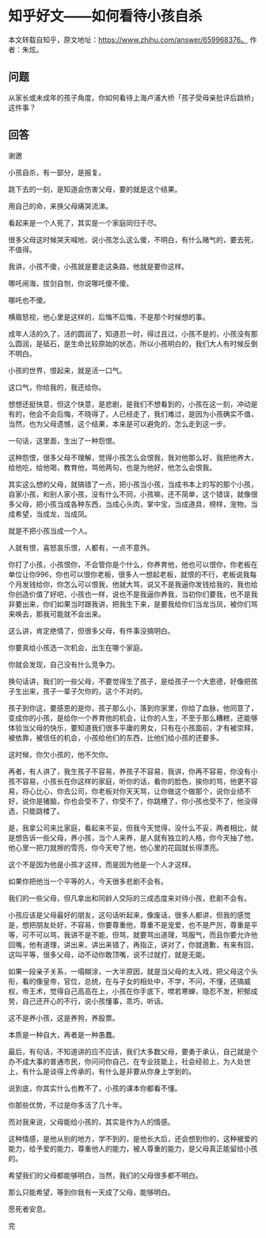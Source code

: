# 知乎好文——如何看待小孩自杀
本文转载自知乎，原文地址：https://www.zhihu.com/answer/659968376。  作者：朱炫。

## 问题

从家长或未成年的孩子角度，你如何看待上海卢浦大桥「孩子受母亲批评后跳桥」这件事？

## 回答

谢邀

小孩自杀，有一部分，是报复。

跳下去的一刻，是知道会伤害父母，要的就是这个结果。

用自己的命，来换父母痛哭流涕。

看起来是一个人死了，其实是一个家庭同归于尽。

很多父母这时候哭天喊地，说小孩怎么这么傻，不明白，有什么赌气的，要去死，不值得。

我讲，小孩不傻，小孩就是要走这条路，他就是要你这样。

哪吒闹海，拔剑自刎，你说哪吒傻不傻。

哪吒也不傻。

横眉怒视，他心里是这样的，后悔不后悔，不是那个时候想的事。

成年人活的久了，活的圆润了，知道忍一时，得过且过，小孩不是的，小孩没有那么圆润，是砥石，是生命比较原始的状态，所以小孩明白的，我们大人有时候反倒不明白。

小孩的世界，恨起来，就是活一口气。

这口气，你给我的，我还给你。

想想还挺快意，但这个快意，是悲剧，是我们不想看到的，小孩在这一刻，冲动是有的，他会不会后悔，不晓得了，人已经走了，我们难过，是因为小孩确实不值，当然，也为父母遗憾，这个结果，本来是可以避免的，怎么走到这一步。

一句话，这里面，生出了一种怨恨。

这种怨恨，很多父母不理解，觉得小孩怎么会恨我，我对他那么好，我把他养大，给他吃，给他喝，教育他，骂他两句，也是为他好，他怎么会恨我。

其实这么想的父母，就搞错了一点，把小孩当小孩，当成书本上的写的那个小孩，自家小孩，和别人家小孩，没有什么不同，小孩嘛，还不简单，这个错误，就像很多父母，把小孩当成各种东西，当成心头肉，掌中宝，当成道具，榜样，宠物，当成希望，当成龙，当成凤。

就是不把小孩当成一个人。

人就有恨，喜怒哀乐恨，人都有，一点不意外。

你打了小孩，小孩恨你，不会管你是个什么，你养育他，他也可以恨你，你老板在单位让你996，你也可以恨你老板，很多人一想起老板，就恨的不行，老板说我每个月发钱给你，你怎么可以恨我，他就大骂，说又不是我逼你发钱给我的，我也给你创造价值了好吧，小孩也一样，说也不是我逼你养我，当初你们要我，也不是我非要出来，你们如果当时跟我讲，把我生下来，是要我给你们当龙当凤，被你们骂来唤去，那我可能就不会出来。

这么讲，肯定绝情了，但很多父母，有件事没搞明白。

你要真给小孩选一次机会，出生在哪个家庭。

你就会发现，自己没有什么竞争力。

换句话讲，我们的一些父母，不要觉得生了孩子，是给孩子一个大恩德，好像把孩子生出来，孩子一辈子欠你的，这个不对的。

孩子到你这，要感恩的是你，孩子那么小，落到你家里，你给了血脉，他同意了，变成你的小孩，是给你一个养育他的机会，让你的人生，不至于那么糟糕，还能够体验当父母的快乐，要知道我们很多平庸的男女，只有在小孩面前，才有被崇拜，被依靠，被信任的机会，小孩给他们的东西，比他们给小孩的还要多。

这时候，你欠小孩的，他不欠你。

再者，有人讲了，我生孩子不容易，养孩子不容易，我讲，你再不容易，你没有小孩不容易，小孩长在你这样的家庭，听你的话，看你的脸色，挨你的骂，他更不容易，将心比心，你去公司，你老板对你天天骂，让你做这个做那个，说你业绩不好，说你是猪脑，你也会受不了，你受不了，你跳槽了，你小孩也受不了，他没得选，只能跳楼了。

是，我拿公司来比家庭，看起来不妥，但我今天觉得，没什么不妥，两者相比，就是想告诉一些父母，养小孩，当个人来养，是人就有独立的人格，你今天抽了他，他心里一把刀就擦的雪亮，你今天夸了他，他心里的花园就长得漂亮。

这个不是因为他是小孩才这样，而是因为他是一个人才这样。

如果你把他当一个平等的人，今天很多悲剧不会有。

我们的一些父母，但凡拿出和同龄人交际的三成态度来对待小孩，悲剧不会有。

小孩应该是父母最好的朋友，这句话听起来，像废话，很多人都讲，但我的感觉是，想把朋友处好，不容易，你要尊重他，尊重不是宠爱，也不是严厉，尊重是平等，可不可以骂，我讲不是不能，但骂，就要骂出道理，骂服气，而且你要允许他回嘴，他有道理，讲出来，讲出来错了，再指正，讲对了，你就道歉，有来有回，这叫平等，很多父母，动不动你敢顶嘴，说不过就打，就是无能。


如果一段亲子关系，一塌糊涂，一大半原因，就是当父母的太入戏，把父母这个头衔，看的像皇帝，官位，总统，在与子女的相处中，不学，不问，不懂，还搞威权，帝王术，觉得自己高高在上，小孩在你手底下，噤若寒蝉，隐忍不发，积郁成劳，自己还开心的不行，说小孩懂事，乖巧，听话。

这不是养小孩，这是养狗，养股票。

本质是一种自大，再者是一种愚蠢。

最后，有句话，不知道讲的应不应该，我们大多数父母，要勇于承认，自己就是个办不成大事的普通市民，你问问你自己，在专业技能上，社会经验上，为人处世上，有什么是谈得上传承的，有什么是非要从你身上学到的。

说到底，你其实什么也教不了，小孩的课本你都看不懂。

你那些优势，不过是你多活了几十年。

而对我来说，父母能给小孩的，其实是作为人的情感。

这种情感，是他从别的地方，学不到的，是他长大后，还会想到你的，这种被爱的能力，给予爱的能力，尊重他人的能力，被人尊重的能力，是父母真正能留给小孩的。

希望我们的父母都能够明白，当然，我们的父母很多都不明白。

那么只能希望，等到你我有一天成了父母，能够明白。

愿死者安息。

完

